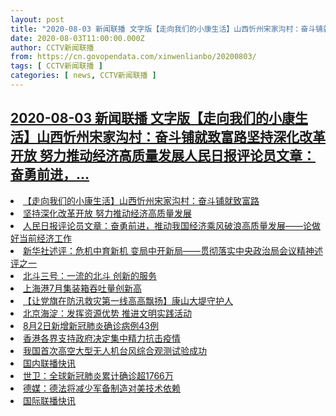 ```yaml
---
layout: post
title: "2020-08-03 新闻联播 文字版【走向我们的小康生活】山西忻州宋家沟村：奋斗铺就致富路坚持深化改革开放 努力推动经济高质量发展人民日报评论员文章：奋勇前进，"
date: 2020-08-03T11:00:00.000Z
author: CCTV新闻联播
from: https://cn.govopendata.com/xinwenlianbo/20200803/
tags: [ CCTV新闻联播 ]
categories: [ news, CCTV新闻联播 ]
---
```

<!--1596452400000-->
[2020-08-03 新闻联播 文字版【走向我们的小康生活】山西忻州宋家沟村：奋斗铺就致富路坚持深化改革开放 努力推动经济高质量发展人民日报评论员文章：奋勇前进，...](https://cn.govopendata.com/xinwenlianbo/20200803/)
------

<div>
<li><a target="_blank" href="https://cn.govopendata.com/xinwenlianbo/20200803/#172193">【走向我们的小康生活】山西忻州宋家沟村：奋斗铺就致富路</a></li><li><a target="_blank" href="https://cn.govopendata.com/xinwenlianbo/20200803/#172194">坚持深化改革开放 努力推动经济高质量发展</a></li><li><a target="_blank" href="https://cn.govopendata.com/xinwenlianbo/20200803/#172195">人民日报评论员文章：奋勇前进，推动我国经济乘风破浪高质量发展——论做好当前经济工作</a></li><li><a target="_blank" href="https://cn.govopendata.com/xinwenlianbo/20200803/#172196">新华社述评：危机中育新机 变局中开新局——贯彻落实中央政治局会议精神述评之一</a></li><li><a target="_blank" href="https://cn.govopendata.com/xinwenlianbo/20200803/#172197">北斗三号：一流的北斗 创新的服务</a></li><li><a target="_blank" href="https://cn.govopendata.com/xinwenlianbo/20200803/#172198">上海港7月集装箱吞吐量创新高</a></li><li><a target="_blank" href="https://cn.govopendata.com/xinwenlianbo/20200803/#172199">【让党旗在防汛救灾第一线高高飘扬】康山大堤守护人</a></li><li><a target="_blank" href="https://cn.govopendata.com/xinwenlianbo/20200803/#172200">北京海淀：发挥资源优势 推进文明实践活动</a></li><li><a target="_blank" href="https://cn.govopendata.com/xinwenlianbo/20200803/#172201">8月2日新增新冠肺炎确诊病例43例</a></li><li><a target="_blank" href="https://cn.govopendata.com/xinwenlianbo/20200803/#172202">香港各界支持政府决定集中精力抗击疫情</a></li><li><a target="_blank" href="https://cn.govopendata.com/xinwenlianbo/20200803/#172203">我国首次高空大型无人机台风综合观测试验成功</a></li><li><a target="_blank" href="https://cn.govopendata.com/xinwenlianbo/20200803/#172204">国内联播快讯</a></li><li><a target="_blank" href="https://cn.govopendata.com/xinwenlianbo/20200803/#172205">世卫：全球新冠肺炎累计确诊超1766万</a></li><li><a target="_blank" href="https://cn.govopendata.com/xinwenlianbo/20200803/#172206">德媒：德法将减少军备制造对美技术依赖</a></li><li><a target="_blank" href="https://cn.govopendata.com/xinwenlianbo/20200803/#172207">国际联播快讯</a></li>
</div>
